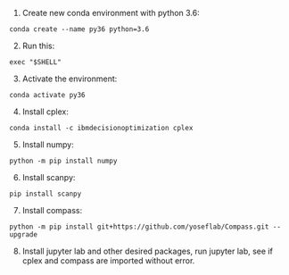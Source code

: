1) Create new conda environment with python 3.6:

`conda create --name py36 python=3.6`

2) Run this:

`exec "$SHELL"`

3) Activate the environment:

`conda activate py36`

4) Install cplex:

`conda install -c ibmdecisionoptimization cplex`

5) Install numpy:

`python -m pip install numpy`

6) Install scanpy:

`pip install scanpy`

7) Install compass:

`python -m pip install git+https://github.com/yoseflab/Compass.git --upgrade`

8) Install jupyter lab and other desired packages, run jupyter lab, see if cplex and compass are imported without error.
